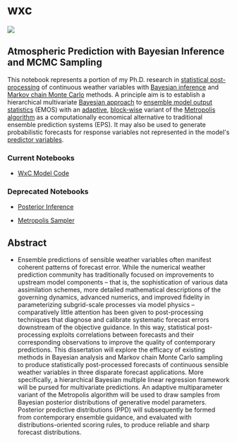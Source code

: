 # wxc

<a href="https://nbviewer.jupyter.org/github/rdtwendt/wxc/blob/master/notebooks/NPSMDL_WxC.ipynb"><img src="https://dl.dropboxusercontent.com/u/88590382/html_pics/wxc_splash.jpg" style="width:600x"></a>

## Atmospheric Prediction with Bayesian Inference and MCMC Sampling

This notebook represents a portion of my Ph.D. research in [statistical post-processing](https://www.weather.gov/mdl/statpp_home) of continuous weather variables with [Bayesian inference](https://en.wikipedia.org/wiki/Bayesian_inference) and [Markov chain Monte Carlo](https://en.wikipedia.org/wiki/Markov_chain_Monte_Carlo) methods. A principle aim is to establish a hierarchical multivariate [Bayesian approach](https://www.nr.no/~thordis/files/Richter2012.pdf) to [ensemble model output statistics](http://journals.ametsoc.org/doi/pdf/10.1175/MWR2904.1) (EMOS) with an [adaptive](http://probability.ca/jeff/ftpdir/adaptex.pdf), [block-wise](https://theclevermachine.wordpress.com/2012/11/04/mcmc-multivariate-distributions-block-wise-component-wise-updates/) variant of the [Metropolis algorithm](https://en.wikipedia.org/wiki/Metropolis%E2%80%93Hastings_algorithm) as a computationally economical alternative to traditional ensemble prediction systems (EPS). It may also be used to generate probabilistic forecasts for response variables not represented in the model's [predictor variables](http://onlinestatbook.com/glossary/predictor.html).

### Current Notebooks

  - [WxC Model Code](https://nbviewer.jupyter.org/github/rdtwendt/wxc/blob/master/notebooks/NPSMDL_WxC.ipynb)

### Deprecated Notebooks

  - [Posterior Inference](https://nbviewer.jupyter.org/github/rdtwendt/wxc/blob/master/notebooks/wxc_theta_post.ipynb)

  - [Metropolis Sampler](https://nbviewer.jupyter.org/github/rdtwendt/wxc/blob/master/notebooks/mcmc_arcn_chain_0.ipynb)

## Abstract

- Ensemble predictions of sensible weather variables often manifest coherent patterns of forecast error. While the numerical weather prediction community has traditionally focused on improvements to upstream model components – that is, the sophistication of various data assimilation schemes, more detailed mathematical descriptions of the governing dynamics, advanced numerics, and improved fidelity in parameterizing subgrid-scale processes via model physics – comparatively little attention has been given to post-processing techniques that diagnose and calibrate systematic forecast errors downstream of the objective guidance. In this way, statistical post-processing exploits correlations between forecasts and their corresponding observations to improve the quality of contemporary predictions. This dissertation will explore the efficacy of existing methods in Bayesian analysis and Markov chain Monte Carlo sampling to produce statistically post-processed forecasts of continuous sensible weather variables in three disparate forecast applications. More specifically, a hierarchical Bayesian multiple linear regression framework will be pursed for multivariate predictions. An adaptive multiparameter variant of the Metropolis algorithm will be used to draw samples from Bayesian posterior distributions of generative model parameters. Posterior predictive distributions (PPD) will subsequently be formed from contemporary ensemble guidance, and evaluated with distributions-oriented scoring rules, to produce reliable and sharp forecast distributions.
